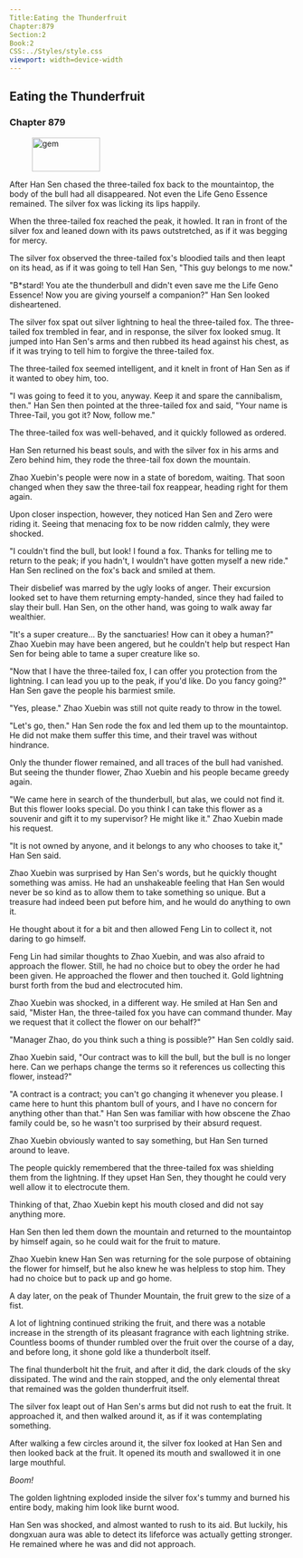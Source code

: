 ```yaml
---
Title:Eating the Thunderfruit 
Chapter:879 
Section:2 
Book:2 
CSS:../Styles/style.css 
viewport: width=device-width
---
```

  
## Eating the Thunderfruit
### Chapter 879
  
<figure>
	<img src="../Images/gem.gif" alt="gem" id="gem" width="120" height="60" />
</figure>
  

  
After Han Sen chased the three-tailed fox back to the mountaintop, the body of the bull had all disappeared. Not even the Life Geno Essence remained. The silver fox was licking its lips happily.

When the three-tailed fox reached the peak, it howled. It ran in front of the silver fox and leaned down with its paws outstretched, as if it was begging for mercy.

The silver fox observed the three-tailed fox's bloodied tails and then leapt on its head, as if it was going to tell Han Sen, "This guy belongs to me now."

"B*stard! You ate the thunderbull and didn't even save me the Life Geno Essence! Now you are giving yourself a companion?" Han Sen looked disheartened.

The silver fox spat out silver lightning to heal the three-tailed fox. The three-tailed fox trembled in fear, and in response, the silver fox looked smug. It jumped into Han Sen's arms and then rubbed its head against his chest, as if it was trying to tell him to forgive the three-tailed fox.

The three-tailed fox seemed intelligent, and it knelt in front of Han Sen as if it wanted to obey him, too.

"I was going to feed it to you, anyway. Keep it and spare the cannibalism, then." Han Sen then pointed at the three-tailed fox and said, "Your name is Three-Tail, you got it? Now, follow me."

The three-tailed fox was well-behaved, and it quickly followed as ordered.

Han Sen returned his beast souls, and with the silver fox in his arms and Zero behind him, they rode the three-tail fox down the mountain.

Zhao Xuebin's people were now in a state of boredom, waiting. That soon changed when they saw the three-tail fox reappear, heading right for them again.

Upon closer inspection, however, they noticed Han Sen and Zero were riding it. Seeing that menacing fox to be now ridden calmly, they were shocked.

"I couldn't find the bull, but look! I found a fox. Thanks for telling me to return to the peak; if you hadn't, I wouldn't have gotten myself a new ride." Han Sen reclined on the fox's back and smiled at them.

Their disbelief was marred by the ugly looks of anger. Their excursion looked set to have them returning empty-handed, since they had failed to slay their bull. Han Sen, on the other hand, was going to walk away far wealthier.

"It's a super creature... By the sanctuaries! How can it obey a human?" Zhao Xuebin may have been angered, but he couldn't help but respect Han Sen for being able to tame a super creature like so.

"Now that I have the three-tailed fox, I can offer you protection from the lightning. I can lead you up to the peak, if you'd like. Do you fancy going?" Han Sen gave the people his barmiest smile.

"Yes, please." Zhao Xuebin was still not quite ready to throw in the towel.

"Let's go, then." Han Sen rode the fox and led them up to the mountaintop. He did not make them suffer this time, and their travel was without hindrance.

Only the thunder flower remained, and all traces of the bull had vanished. But seeing the thunder flower, Zhao Xuebin and his people became greedy again.

"We came here in search of the thunderbull, but alas, we could not find it. But this flower looks special. Do you think I can take this flower as a souvenir and gift it to my supervisor? He might like it." Zhao Xuebin made his request.

"It is not owned by anyone, and it belongs to any who chooses to take it," Han Sen said.

Zhao Xuebin was surprised by Han Sen's words, but he quickly thought something was amiss. He had an unshakeable feeling that Han Sen would never be so kind as to allow them to take something so unique. But a treasure had indeed been put before him, and he would do anything to own it.

He thought about it for a bit and then allowed Feng Lin to collect it, not daring to go himself.

Feng Lin had similar thoughts to Zhao Xuebin, and was also afraid to approach the flower. Still, he had no choice but to obey the order he had been given. He approached the flower and then touched it. Gold lightning burst forth from the bud and electrocuted him.

Zhao Xuebin was shocked, in a different way. He smiled at Han Sen and said, "Mister Han, the three-tailed fox you have can command thunder. May we request that it collect the flower on our behalf?"

"Manager Zhao, do you think such a thing is possible?" Han Sen coldly said.

Zhao Xuebin said, "Our contract was to kill the bull, but the bull is no longer here. Can we perhaps change the terms so it references us collecting this flower, instead?"

"A contract is a contract; you can't go changing it whenever you please. I came here to hunt this phantom bull of yours, and I have no concern for anything other than that." Han Sen was familiar with how obscene the Zhao family could be, so he wasn't too surprised by their absurd request.

Zhao Xuebin obviously wanted to say something, but Han Sen turned around to leave.

The people quickly remembered that the three-tailed fox was shielding them from the lightning. If they upset Han Sen, they thought he could very well allow it to electrocute them.

Thinking of that, Zhao Xuebin kept his mouth closed and did not say anything more.

Han Sen then led them down the mountain and returned to the mountaintop by himself again, so he could wait for the fruit to mature.

Zhao Xuebin knew Han Sen was returning for the sole purpose of obtaining the flower for himself, but he also knew he was helpless to stop him. They had no choice but to pack up and go home.

A day later, on the peak of Thunder Mountain, the fruit grew to the size of a fist.

A lot of lightning continued striking the fruit, and there was a notable increase in the strength of its pleasant fragrance with each lightning strike. Countless booms of thunder rumbled over the fruit over the course of a day, and before long, it shone gold like a thunderbolt itself.

The final thunderbolt hit the fruit, and after it did, the dark clouds of the sky dissipated. The wind and the rain stopped, and the only elemental threat that remained was the golden thunderfruit itself.

The silver fox leapt out of Han Sen's arms but did not rush to eat the fruit. It approached it, and then walked around it, as if it was contemplating something.

After walking a few circles around it, the silver fox looked at Han Sen and then looked back at the fruit. It opened its mouth and swallowed it in one large mouthful.

*Boom!*

The golden lightning exploded inside the silver fox's tummy and burned his entire body, making him look like burnt wood.

Han Sen was shocked, and almost wanted to rush to its aid. But luckily, his dongxuan aura was able to detect its lifeforce was actually getting stronger. He remained where he was and did not approach.